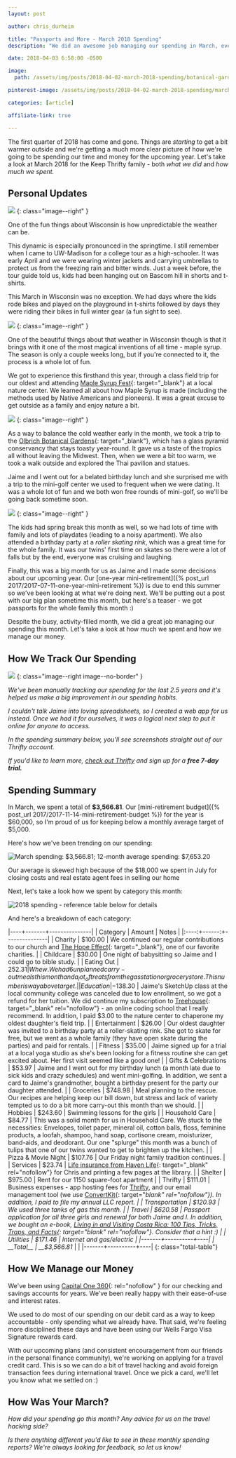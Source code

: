 ```yaml
---
layout: post

author: chris_durheim

title: "Passports and More - March 2018 Spending"
description: "We did an awesome job managing our spending in March, even while spending over $600 investing in passports for the whole family."

date: 2018-04-03 6:58:00 -0500

image:
  path: /assets/img/posts/2018-04-02-march-2018-spending/botanical-gardens.jpg

pinterest-image: /assets/img/posts/2018-04-02-march-2018-spending/march-spending-report-pin.png

categories: [article]

affiliate-link: true

---
```


The first quarter of 2018 has come and gone. Things are _starting_ to get a bit warmer outside and we're getting a much more clear picture of how we're going to be spending our time and money for the upcoming year. Let's take a look at March 2018 for the Keep Thrifty family - both _what we did_ and _how much we spent._

## Personal Updates

![]({{site.url}}/assets/img/posts/2018-04-02-march-2018-spending/t-shirt.jpg)
{: class="image--right" }

One of the fun things about Wisconsin is how unpredictable the weather can be.

This dynamic is especially pronounced in the springtime. I still remember when I came to UW-Madison for a college tour as a high-schooler. It was early April and we were wearing winter jackets and carrying umbrellas to protect us from the freezing rain and bitter winds. Just a week before, the tour guide told us, kids had been hanging out on Bascom hill in shorts and t-shirts.

This March in Wisconsin was no exception. We had days where the kids rode bikes and played on the playground in t-shirts followed by days they were riding their bikes in full winter gear (a fun sight to see).

![]({{site.url}}/assets/img/posts/2018-04-02-march-2018-spending/sugar-shack.jpg)
{: class="image--right" }

One of the beautiful things about that weather in Wisconsin though is that it brings with it one of the most magical inventions of all time - maple syrup. The season is only a couple weeks long, but if you're connected to it, the process is a whole lot of fun.

We got to experience this firsthand this year, through a class field trip for our oldest and attending [Maple Syrup Fest](http://aldoleopoldnaturecenter.org/event/family-public-program-maple-syrup-fest-2/){: target="_blank"} at a local nature center. We learned all about how Maple Syrup is made (including the methods used by Native Americans and pioneers). It was a great excuse to get outside as a family and enjoy nature a bit.

![]({{site.url}}/assets/img/posts/2018-04-02-march-2018-spending/outdoors.jpg)
{: class="image--right" }

As a way to balance the cold weather early in the month, we took a trip to the [Olbrich Botanical Gardens](http://www.olbrich.org/){: target="_blank"}, which has a glass pyramid conservancy that stays toasty year-round. It gave us a taste of the tropics all without leaving the Midwest. Then, when we were a bit too warm, we took a walk outside and explored the Thai pavilion and statues.

Jaime and I went out for a belated birthday lunch and she surprised me with a trip to the mini-golf center we used to frequent when we were dating. It was a whole lot of fun and we both won free rounds of mini-golf, so we'll be going back sometime soon.

![]({{site.url}}/assets/img/posts/2018-04-02-march-2018-spending/skating.jpg)
{: class="image--right" }

The kids had spring break this month as well, so we had lots of time with family and lots of playdates (leading to a noisy apartment). We also attended a birthday party at a _roller skating rink_, which was a great time for the whole family. It was our twins' first time on skates so there were a lot of falls but by the end, everyone was cruising and laughing.

Finally, this was a big month for us as Jaime and I made some decisions about our upcoming year. Our [one-year mini-retirement]({% post_url 2017/2017-07-11-one-year-mini-retirement %}) is due to end this summer so we've been looking at what we're doing next. We'll be putting out a post with our big plan sometime this month, but here's a teaser - we got passports for the whole family this month :)

Despite the busy, activity-filled month, we did a great job managing our spending this month. Let's take a look at how much we spent and how we manage our money.

## How We Track Our Spending

[![]({{site.url}}/assets/img/thrifty/thrifty-both-devices-compressed.png)](https://thrifty.keepthrifty.com)
{: class="image--right image--no-border" }

_We've been manually tracking our spending for the last 2.5 years and it's helped us make a big improvement in our spending habits._

_I couldn't talk Jaime into loving spreadsheets, so I created a web app for us instead. Once we had it for ourselves, it was a logical next step to put it online for anyone to access._

_In the spending summary below, you'll see screenshots straight out of our Thrifty account._

_If you'd like to learn more, [check out Thrifty](https://thrifty.keepthrifty.com) and sign up for a_ ___free 7-day trial.___

## Spending Summary

In March, we spent a total of __$3,566.81__. Our [mini-retirement budget]({% post_url 2017/2017-11-14-mini-retirement-budget %}) for the year is $60,000, so I'm proud of us for keeping below a monthly average target of $5,000.

Here's how we've been trending on our spending:

![March spending: $3,566.81; 12-month average spending: $7,653.20]({{site.url}}/assets/img/posts/2018-04-02-march-2018-spending/march-2018-trend.png)

<div class="caption">Our average is skewed high because of the $18,000 we spent in July for closing costs and real estate agent fees in selling our home</div>

Next, let's take a look how we spent by category this month:

![2018 spending - reference table below for details]({{site.url}}/assets/img/posts/2018-04-02-march-2018-spending/march-2018-spending.png)

And here's a breakdown of each category:

|----+-------+---------------|
| Category | Amount  | Notes |
|:----:+------:+---------------|
| Charity  | $100.00 | We continued our regular contributions to our church and [The Hope Effect](http://hopeeffect.com/){: target="_blank"}, one of our favorite charities. |
| Childcare  | $30.00 | One night of babysitting so Jaime and I could go to bible study. |
| Eating Out | $252.31 | Whew. We had 6 unplanned carry-out meals this month and a _lot_ of treats from the gas station or grocery store. This number is way above target. |
| Education | -$138.30 | Jaime's SketchUp class at the local community college was canceled due to low enrollment, so we got a refund for her tuition. We did continue my subscription to [Treehouse](http://referrals.trhou.se/chrisdurheim){: target="_blank" rel="nofollow"} - an online coding school that I really recommend. In addition, I paid $3.00 to the nature center to chaperone my oldest daughter's field trip. |
| Entertainment | $26.00 | Our oldest daughter was invited to a birthday party at a roller-skating rink. She got to skate for free, but we went as a whole family (they have open skate during the parties) and paid for rentals. |
| Fitness | $35.00 | Jaime signed up for a trial at a local yoga studio as she's been looking for a fitness routine she can get excited about. Her first visit seemed like a good one! |
| Gifts & Celebrations | $53.97 | Jaime and I went out for my birthday lunch (a month late due to sick kids and crazy schedules) and went mini-golfing. In addition, we sent a card to Jaime's grandmother, bought a birthday present for the party our daughter attended. |
| Groceries | $748.98 | Meal planning to the rescue. Our recipes are helping keep our bill down, but stress and lack of variety tempted us to do a bit more carry-out this month than we should. |
| Hobbies | $243.60 | Swimming lessons for the girls |
| Household Care | $84.77 | This was a solid month for us in Household Care. We stuck to the necessities: Envelopes, toilet paper, mineral oil, cotton balls, floss, feminine products, a loofah, shampoo, hand soap, cortisone cream, moisturizer, band-aids, and deodorant. Our one "splurge" this month was a bunch of tulips that one of our twins wanted to get to brighten up the kitchen. |
| Pizza & Movie Night | $107.76 | Our Friday night family tradition continues. |
| Services | $23.74 | [Life insurance from Haven Life](http://fxo.co/5IN7){: target="_blank" rel="nofollow"} for Chris and printing a few pages at the library. |
| Shelter | $975.00 | Rent for our 1150 square-foot apartment |
| Thrifty | $111.01 | Business expenses - app hosting fees for [Thrifty](https://thrifty.keepthrifty.com), and our email management tool (we use [ConvertKit](http://mbsy.co/convertkit/31907907){: target="_blank" rel="nofollow"}). In addition, I paid to file my annual LLC report. |
| Transportation | $120.93 | We used three tanks of gas this month. |
| Travel | $620.58 | Passport application for all three girls and renewal for both Jaime and I. In addition, we bought an e-book, [Living in and Visiting Costa Rica: 100 Tips, Tricks, Traps, and Facts](https://amzn.to/2q3OLKb){: target="_blank" rel="nofollow"}. Consider that a hint :) |
| Utilities | $171.46 | Internet and gas/electric |
|-------+----------+----|
| __Total__ | __$3,566.81__ | |
|-------+----------+----|
{: class="total-table"}

## How We Manage our Money

We've been using [Capital One 360](https://captl1.co/2y8eSBn){: rel="nofollow" } for our checking and savings accounts for years. We've been really happy with their ease-of-use and interest rates.

We used to do most of our spending on our debit card as a way to keep accountable - only spending what we already have. That said, we're feeling more disciplined these days and have been using our Wells Fargo Visa Signature rewards card.

With our upcoming plans (and consistent encouragement from our friends in the personal finance community), we're working on applying for a travel credit card. This is so we can do a bit of travel hacking and avoid foreign transaction fees during international travel. Once we pick a card, we'll let you know what we settled on :)

## How Was Your March?

_How did your spending go this month? Any advice for us on the travel hacking side?_

_Is there anything different you'd like to see in these monthly spending reports? We're always looking for feedback, so let us know!_
